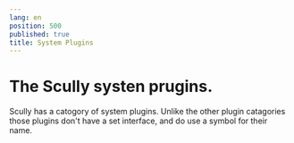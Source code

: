 ```yaml
---
lang: en
position: 500
published: true
title: System Plugins
---
```


# The Scully systen prugins.

Scully has a catogory of system plugins. Unlike the other plugin catagories those plugins don't have a set interface, and do use a symbol for their name.
